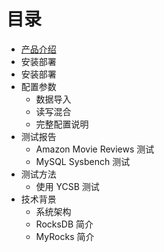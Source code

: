 # 目录

* [产品介绍](README.md)
* 安装部署
* 安装部署
* 配置参数
    * 数据导入
    * 读写混合
    * 完整配置说明
* 测试报告
    * Amazon Movie Reviews 测试
    * MySQL Sysbench 测试
* 测试方法
    * 使用 YCSB 测试
* 技术背景
    * 系统架构
    * RocksDB 简介
    * MyRocks 简介
